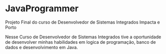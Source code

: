 # JavaProgrammer
Projeto Final do curso de Desenvolvedor de Sistemas Integrados Impacta e Porto

 Nesse Curso de Desenvolvedor de Sistemas Integrados tive a oportunidade de desenvolver minhas habilidades em logica de
 programação, banco de dados e desenvolvimento em Java.
